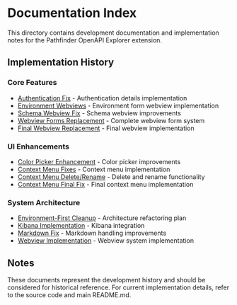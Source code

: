 # Documentation Index

This directory contains development documentation and implementation notes for the Pathfinder OpenAPI Explorer extension.

## Implementation History

### Core Features
- [Authentication Fix](./AUTHENTICATION_FIX_COMPLETE.md) - Authentication details implementation
- [Environment Webviews](./ENVIRONMENT_WEBVIEW_IMPLEMENTATION_COMPLETE.md) - Environment form webview implementation
- [Schema Webview Fix](./SCHEMA_WEBVIEW_FIX_SUMMARY.md) - Schema webview improvements
- [Webview Forms Replacement](./WEBVIEW_FORMS_REPLACEMENT_COMPLETE.md) - Complete webview form system
- [Final Webview Replacement](./FINAL_WEBVIEW_REPLACEMENT_COMPLETE.md) - Final webview implementation

### UI Enhancements
- [Color Picker Enhancement](./COLOR_PICKER_ENHANCEMENT_SUMMARY.md) - Color picker improvements
- [Context Menu Fixes](./CONTEXT_MENU_FIX_COMPLETE.md) - Context menu implementation
- [Context Menu Delete/Rename](./CONTEXT_MENU_DELETE_RENAME_FIX.md) - Delete and rename functionality
- [Context Menu Final Fix](./CONTEXT_MENU_FINAL_FIX_COMPLETE.md) - Final context menu implementation

### System Architecture
- [Environment-First Cleanup](./ENVIRONMENT_FIRST_CLEANUP_PLAN.md) - Architecture refactoring plan
- [Kibana Implementation](./KIBANA_IMPLEMENTATION_COMPLETE.md) - Kibana integration
- [Markdown Fix](./MARKDOWN_FIX_COMPLETE.md) - Markdown handling improvements
- [Webview Implementation](./WEBVIEW_IMPLEMENTATION_COMPLETE.md) - Webview system implementation

## Notes

These documents represent the development history and should be considered for historical reference. For current implementation details, refer to the source code and main README.md.
